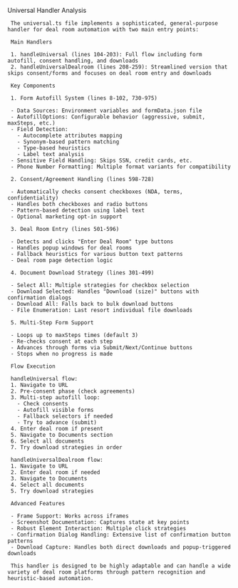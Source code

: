 Universal Handler Analysis

     The universal.ts file implements a sophisticated, general-purpose handler for deal room automation with two main entry points:

     Main Handlers

     1. handleUniversal (lines 104-203): Full flow including form autofill, consent handling, and downloads
     2. handleUniversalDealroom (lines 208-259): Streamlined version that skips consent/forms and focuses on deal room entry and downloads

     Key Components

     1. Form Autofill System (lines 8-102, 730-975)

     - Data Sources: Environment variables and formData.json file
     - AutofillOptions: Configurable behavior (aggressive, submit, maxSteps, etc.)
     - Field Detection:
       - Autocomplete attributes mapping
       - Synonym-based pattern matching
       - Type-based heuristics
       - Label text analysis
     - Sensitive Field Handling: Skips SSN, credit cards, etc.
     - Phone Number Formatting: Multiple format variants for compatibility

     2. Consent/Agreement Handling (lines 598-728)

     - Automatically checks consent checkboxes (NDA, terms, confidentiality)
     - Handles both checkboxes and radio buttons
     - Pattern-based detection using label text
     - Optional marketing opt-in support

     3. Deal Room Entry (lines 501-596)

     - Detects and clicks "Enter Deal Room" type buttons
     - Handles popup windows for deal rooms
     - Fallback heuristics for various button text patterns
     - Deal room page detection logic

     4. Document Download Strategy (lines 301-499)

     - Select All: Multiple strategies for checkbox selection
     - Download Selected: Handles "Download (size)" buttons with confirmation dialogs
     - Download All: Falls back to bulk download buttons
     - File Enumeration: Last resort individual file downloads

     5. Multi-Step Form Support

     - Loops up to maxSteps times (default 3)
     - Re-checks consent at each step
     - Advances through forms via Submit/Next/Continue buttons
     - Stops when no progress is made

     Flow Execution

     handleUniversal flow:
     1. Navigate to URL
     2. Pre-consent phase (check agreements)
     3. Multi-step autofill loop:
       - Check consents
       - Autofill visible forms
       - Fallback selectors if needed
       - Try to advance (submit)
     4. Enter deal room if present
     5. Navigate to Documents section
     6. Select all documents
     7. Try download strategies in order

     handleUniversalDealroom flow:
     1. Navigate to URL
     2. Enter deal room if needed
     3. Navigate to Documents
     4. Select all documents
     5. Try download strategies

     Advanced Features

     - Frame Support: Works across iframes
     - Screenshot Documentation: Captures state at key points
     - Robust Element Interaction: Multiple click strategies
     - Confirmation Dialog Handling: Extensive list of confirmation button patterns
     - Download Capture: Handles both direct downloads and popup-triggered downloads

     This handler is designed to be highly adaptable and can handle a wide variety of deal room platforms through pattern recognition and heuristic-based automation.